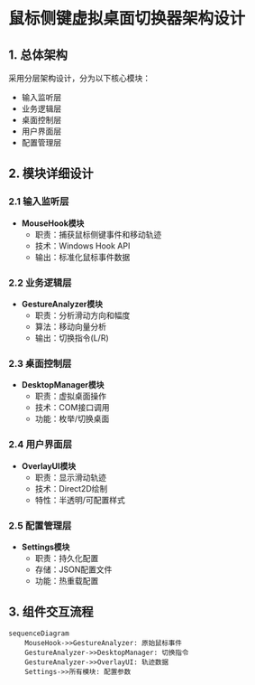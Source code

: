 # 鼠标侧键虚拟桌面切换器架构设计

## 1. 总体架构
采用分层架构设计，分为以下核心模块：
- 输入监听层
- 业务逻辑层
- 桌面控制层 
- 用户界面层
- 配置管理层

## 2. 模块详细设计

### 2.1 输入监听层
- **MouseHook模块**
  - 职责：捕获鼠标侧键事件和移动轨迹
  - 技术：Windows Hook API
  - 输出：标准化鼠标事件数据

### 2.2 业务逻辑层
- **GestureAnalyzer模块**
  - 职责：分析滑动方向和幅度
  - 算法：移动向量分析
  - 输出：切换指令(L/R)

### 2.3 桌面控制层
- **DesktopManager模块**
  - 职责：虚拟桌面操作
  - 技术：COM接口调用
  - 功能：枚举/切换桌面

### 2.4 用户界面层
- **OverlayUI模块**
  - 职责：显示滑动轨迹
  - 技术：Direct2D绘制
  - 特性：半透明/可配置样式

### 2.5 配置管理层
- **Settings模块**
  - 职责：持久化配置
  - 存储：JSON配置文件
  - 功能：热重载配置

## 3. 组件交互流程
```mermaid
sequenceDiagram
    MouseHook->>GestureAnalyzer: 原始鼠标事件
    GestureAnalyzer->>DesktopManager: 切换指令
    GestureAnalyzer->>OverlayUI: 轨迹数据
    Settings->>所有模块: 配置参数
```